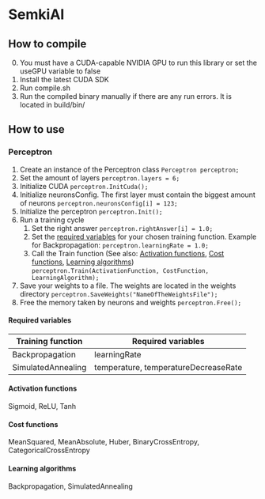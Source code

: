 # SemkiAI
## How to compile
0. You must have a CUDA-capable NVIDIA GPU to run this library or set the useGPU variable to false
1. Install the latest CUDA SDK
2. Run compile.sh
3. Run the compiled binary manually if there are any run errors. It is located in build/bin/
## How to use
### Perceptron
1. Create an instance of the Perceptron class ```Perceptron perceptron;```
2. Set the amount of layers ```perceptron.layers = 6;```
3. Initialize CUDA ```perceptron.InitCuda();```
4. Initialize neuronsConfig. The first layer must contain the biggest amount of neurons ```perceptron.neuronsConfig[i] = 123;```
5. Initialize the perceptron ```perceptron.Init();```
6. Run a training cycle
   1. Set the right answer ```perceptron.rightAnswer[i] = 1.0;```
   2. Set the [required variables](#required-variables) for your chosen training function. Example for Backpropagation: ```perceptron.learningRate = 1.0;```
   3. Call the Train function (See also: [Activation functions](#activation-functions), [Cost functions](#cost-functions), [Learning algorithms](#learning-algorithms)) ```perceptron.Train(ActivationFunction, CostFunction, LearningAlgorithm);```
7. Save your weights to a file. The weights are located in the weights directory ```perceptron.SaveWeights("NameOfTheWeightsFile");```
8. Free the memory taken by neurons and weights ```perceptron.Free();```

#### Required variables
| Training function | Required variables |
| --- | --- |
| Backpropagation | learningRate |
| SimulatedAnnealing | temperature, temperatureDecreaseRate |
#### Activation functions
Sigmoid, ReLU, Tanh
#### Cost functions
MeanSquared, MeanAbsolute, Huber, BinaryCrossEntropy, CategoricalCrossEntropy
#### Learning algorithms
Backpropagation, SimulatedAnnealing
